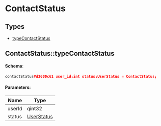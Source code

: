 # ContactStatus

## Types

* [typeContactStatus](#contactstatustypecontactstatus)

## ContactStatus::typeContactStatus

#### Schema:

```c++
contactStatus#d3680c61 user_id:int status:UserStatus = ContactStatus;
```

#### Parameters:

|Name|Type|
|----|----|
|userId|qint32|
|status|[UserStatus](userstatus.md)|

